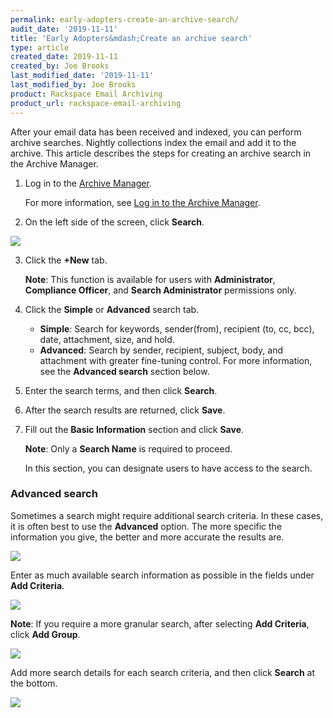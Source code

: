 ```yaml
---
permalink: early-adopters-create-an-archive-search/
audit_date: '2019-11-11'
title: 'Early Adopters&mdash;Create an archive search'
type: article
created_date: 2019-11-11
created_by: Joe Brooks
last_modified_date: '2019-11-11'
last_modified_by: Joe Brooks
product: Rackspace Email Archiving
product_url: rackspace-email-archiving
---
```


After your email data has been received and indexed, you can perform
archive searches. Nightly collections index the email and add it to the
archive. This article describes the steps for creating an archive search in the Archive Manager.

1. Log in to the [Archive Manager](https://cp.rackspace.com/Login.aspx?ReturnUrl=%2f).
   
   For more information, see [Log in to the Archive Manager](/how-to/log-in-to-the-archive-manager).

2. On the left side of the screen, click **Search**.

  <img src="{% asset_path rackspace-email-archiving/create-an-archive-search/Create-an-archive-search-1.png %}" />

3. Click the **+New** tab.

   **Note**: This function is available for users with **Administrator**, **Compliance Officer**, and **Search Administrator** permissions only.

4. Click the **Simple** or **Advanced** search tab.

   - **Simple**: Search for keywords, sender(from), recipient (to, cc, bcc), date, attachment, size, and hold.
   - **Advanced**: Search by sender, recipient, subject, body, and attachment with greater fine-tuning control. For more information, see the **Advanced search** section below.

5. Enter the search terms, and then click **Search**.

6. After the search results are returned, click **Save**.

7. Fill out the **Basic Information** section and click **Save**.

   **Note**: Only a **Search Name** is required to proceed.

   In this section, you can designate users to have access to the search.


### Advanced search

Sometimes a search might require additional search criteria. In these cases, it is often best to use the **Advanced** option. The more specific the information you give, the better and more accurate the results are.

<img src="{% asset_path rackspace-email-archiving/create-an-archive-search/Create-an-archive-search-2.png %}" />

Enter as much available search information as possible in the fields under **Add Criteria**.

<img src="{% asset_path rackspace-email-archiving/create-an-archive-search/Create-an-archive-search-3.png %}" />

**Note**: If you require a more granular search, after selecting **Add Criteria**, click **Add Group**.

<img src="{% asset_path rackspace-email-archiving/create-an-archive-search/Create-an-archive-search-4.png %}" />

Add more search details for each search criteria, and then click **Search** at the bottom.

<img src="{% asset_path rackspace-email-archiving/create-an-archive-search/Create-an-archive-search-5.png %}" />
